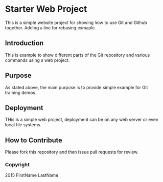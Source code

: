 # Starter Web Project

This is a simple website project for showing how to use Git and Github together. Adding a line for rebasing exmaple.

## Introduction

This is example to show different parts of the Git repository and various commands using a web project.

## Purpose

As stated above, the main purpose is to provide simple example for Git training demos.

## Deployment

THis is a simple web project, deployment can be on any web server or even local file systems.

## How to Contribute

Please fork this repository and then issue pull requests for review.

### Copyright

2015 FirstName LastName